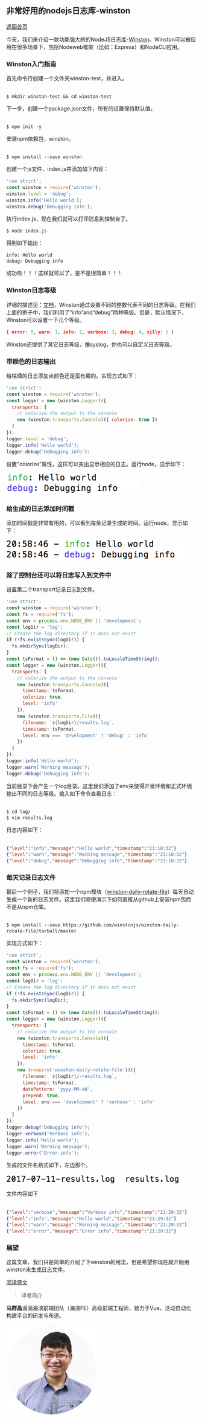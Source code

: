 
## 非常好用的nodejs日志库-winston

[返回首页](../../README.md)

今天，我们来介绍一款功能强大的的NodeJS日志库-[Winston](https://github.com/winstonjs/winston)。Winston可以被应用在很多场景下，包括Nodeweb框架（比如：Express）和NodeCLI应用。

### Winston入门指南 

首先命令行创建一个文件夹winston-test，并进入。



```shell

$ mkdir winston-test && cd winston-test

```



下一步，创建一个package.json文件，所有的设置保持默认值。



```shell

$ npm init -y

```



安装npm依赖包，winston。



```shell

$ npm install --save winston

```



创建一个js文件，index.js并添加如下内容：



```js
'use strict';
const winston = require('winston');
winston.level = 'debug';
winston.info('Hello world');
winston.debug('Debugging info');
```

执行index.js，现在我们就可以打印消息到控制台了。
```shell
$ node index.js
```



得到如下输出：

```shell
info: Hello world
debug: Debugging info
```

成功啦！！！这样就可以了，是不是很简单！！！

### Winston日志等级 

详细的描述见：[文档](https://github.com/winstonjs/winston#logging-levels)，Winston通过设置不同的整数代表不同的日志等级。在我们上面的例子中，我们利用了“info”and“debug”两种等级。但是，默认情况下，Winston可以设置一下几个等级。



```json
{ error: 0, warn: 1, info: 2, verbose: 3, debug: 4, silly: 5 }
```

Winston还提供了其它日志等级，像syslog，你也可以自定义日志等级。

### 带颜色的日志输出 

给枯燥的日志添加点颜色还是蛮有趣的。实现方式如下：

```js
'use strict';
const winston = require('winston');
const logger = new (winston.Logger)({
  transports: [
    // colorize the output to the console
    new (winston.transports.Console)({ colorize: true })
  ]
});
logger.level = 'debug';
logger.info('Hello world');
logger.debug('Debugging info');
```

设置"colorize"属性，这样可以突出显示相应的日志。运行node，显示如下：

![image.png](images/884758151721783296.png "image.png")

### 给生成的日志添加时间戳 

添加时间戳是非常有用的，可以看到每条记录生成的时间。运行node，显示如下：

![image.png](images/884760431271481344.png "image.png")

### 除了控制台还可以将日志写入到文件中 

设置第二个transport记录日志到文件。


```js
'use strict';
const winston = require('winston');
const fs = require('fs');
const env = process.env.NODE_ENV || 'development';
const logDir = 'log';
// Create the log directory if it does not exist
if (!fs.existsSync(logDir)) {
  fs.mkdirSync(logDir);
}
const tsFormat = () => (new Date()).toLocaleTimeString();
const logger = new (winston.Logger)({
  transports: [
    // colorize the output to the console
    new (winston.transports.Console)({
      timestamp: tsFormat,
      colorize: true,
      level: 'info'
    }),
    new (winston.transports.File)({
      filename: `${logDir}/results.log`,
      timestamp: tsFormat,
      level: env === 'development' ? 'debug' : 'info'
    })
  ]
});
logger.info('Hello world');
logger.warn('Warning message');
logger.debug('Debugging info');
```

当前目录下会产生一个log目录。这里我们添加了env来使得开发环境和正式环境输出不同的日志等级。输入如下命令查看日志：

```shell

$ cd log/
$ vim results.log

```

日志内容如下：

```json

{"level":"info","message":"Hello world","timestamp":"21:10:32"}
{"level":"warn","message":"Warning message","timestamp":"21:10:32"}
{"level":"debug","message":"Debugging info","timestamp":"21:10:32"}

```

### 每天记录日志文件 

最后一个例子，我们将添加一个npm模块（[winston-daily-rotate-file](https://github.com/winstonjs/winston-daily-rotate-file)）每天自动生成一个新的日志文件。这里我们顺便演示下如何直接从github上安装npm包而不是从npm仓库。



```shell

$ npm install --save https://github.com/winstonjs/winston-daily-rotate-file/tarball/master

```



实现方式如下：



```js
'use strict';
const winston = require('winston');
const fs = require('fs');
const env = process.env.NODE_ENV || 'development';
const logDir = 'log';
// Create the log directory if it does not exist
if (!fs.existsSync(logDir)) {
  fs.mkdirSync(logDir);
}
const tsFormat = () => (new Date()).toLocaleTimeString();
const logger = new (winston.Logger)({
  transports: [
    // colorize the output to the console
    new (winston.transports.Console)({
      timestamp: tsFormat,
      colorize: true,
      level: 'info'
    }),
    new (require('winston-daily-rotate-file'))({
      filename: `${logDir}/-results.log`,
      timestamp: tsFormat,
      datePattern: 'yyyy-MM-dd',
      prepend: true,
      level: env === 'development' ? 'verbose' : 'info'
    })
  ]
});
logger.debug('Debugging info');
logger.verbose('Verbose info');
logger.info('Hello world');
logger.warn('Warning message');
logger.error('Error info');
```



生成的文件名格式如下，左边那个。



![image.png](images/884766888238911488.png "image.png")



文件内容如下



```json

{"level":"verbose","message":"Verbose info","timestamp":"21:29:32"}
{"level":"info","message":"Hello world","timestamp":"21:29:32"}
{"level":"warn","message":"Warning message","timestamp":"21:29:32"}
{"level":"error","message":"Error info","timestamp":"21:29:32"}

```

### 展望 

这篇文章，我们只是简单的介绍了下winston的用法，但是希望你现在就开始用winston来生成日志文件。

[阅读原文](http://thisdavej.com/using-winston-a-versatile-logging-library-for-node-js/)

> 译者简介

 **马群晶**滴滴海浪前端团队（海浪FE）高级前端工程师，致力于Vue、活动自动化构建平台的研发与布道。

![](../../images/maqunjin.jpeg)
